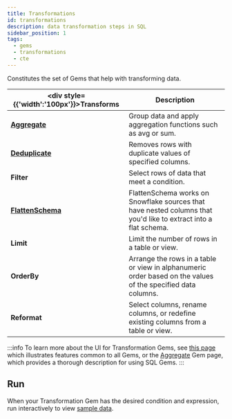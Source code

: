 ```yaml
---
title: Transformations
id: transformations
description: data transformation steps in SQL
sidebar_position: 1
tags:
  - gems
  - transformations
  - cte
---
```


Constitutes the set of Gems that help with transforming data.

<div class="transformations-gems-table">

| <div style={{'width':'100px'}}>Transforms</div> | Description                                                                                                      |
| ----------------------------------------------- | ---------------------------------------------------------------------------------------------------------------- |
| **[Aggregate](./aggregate.md)**                 | Group data and apply aggregation functions such as avg or sum.                                                   |
| **[Deduplicate](./deduplicate)**                | Removes rows with duplicate values of specified columns.                                                         |
| **Filter**                                      | Select rows of data that meet a condition.                                                                       |
| **[FlattenSchema](./flattenschema)**            | FlattenSchema works on Snowflake sources that have nested columns that you'd like to extract into a flat schema. |
| **Limit**                                       | Limit the number of rows in a table or view.                                                                     |
| **OrderBy**                                     | Arrange the rows in a table or view in alphanumeric order based on the values of the specified data columns.     |
| **Reformat**                                    | Select columns, rename columns, or redefine existing columns from a table or view.                               |

</div>

:::info
To learn more about the UI for Transformation Gems, see [this page](/docs/concepts/project/gems.md) which illustrates features common to all Gems, or the [Aggregate](./aggregate.md) Gem page, which provides a thorough description for using SQL Gems.
:::

## Run

When your Transformation Gem has the desired condition and expression, run interactively to view [sample data](/docs/SQL/execution/data-explorer.md).
